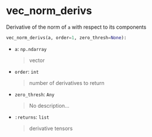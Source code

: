 # <a id="McUtils.Numputils.AnalyticDerivs.vec_norm_derivs">vec_norm_derivs</a>

Derivative of the norm of `a` with respect to its components

```python
vec_norm_derivs(a, order=1, zero_thresh=None): 
```

- `a`: `np.ndarray`
    >vector
- `order`: `int`
    >number of derivatives to return
- `zero_thresh`: `Any`
    >No description...
- `:returns`: `list`
    >derivative tensors



